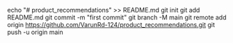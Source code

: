 echo "# product_recommendations" >> README.md
git init
git add README.md
git commit -m "first commit"
git branch -M main
git remote add origin https://github.com/VarunRd-124/product_recommendations.git
git push -u origin main
